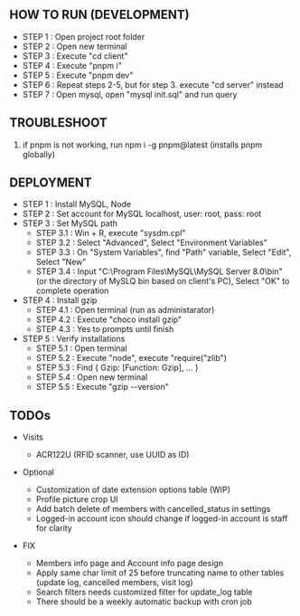 ## HOW TO RUN (DEVELOPMENT)
- STEP 1 : Open project root folder
- STEP 2 : Open new terminal
- STEP 3 : Execute "cd client"
- STEP 4 : Execute "pnpm i"
- STEP 5 : Execute "pnpm dev"
- STEP 6 : Repeat steps 2-5, but for step 3. execute "cd server" instead
- STEP 7 : Open mysql, open "mysql init.sql" and run query

## TROUBLESHOOT
1. if pnpm is not working, run npm i -g pnpm@latest (installs pnpm globally)

## DEPLOYMENT
- STEP 1 : Install MySQL, Node
- STEP 2 : Set account for MySQL localhost, user: root, pass: root
- STEP 3 : Set MySQL path
  - STEP 3.1 : Win + R, execute "sysdm.cpl"
  - STEP 3.2 : Select "Advanced", Select "Environment Variables"
  - STEP 3.3 : On "System Variables", find "Path" variable, Select "Edit", Select "New"
  - STEP 3.4 : Input "C:\Program Files\MySQL\MySQL Server 8.0\bin" (or the directory of MySLQ bin based on client's PC), Select "OK" to complete operation
- STEP 4 : Install gzip
  - STEP 4.1 : Open terminal (run as administarator)
  - STEP 4.2 : Execute "choco install gzip"
  - STEP 4.3 : Yes to prompts until finish
- STEP 5 : Verify installations
  - STEP 5.1 : Open terminal
  - STEP 5.2 : Execute "node", execute "require("zlib")
  - STEP 5.3 : Find { Gzip: [Function: Gzip], … }
  - STEP 5.4 : Open new terminal
  - STEP 5.5 : Execute "gzip --version"

## TODOs
- Visits
  - ACR122U (RFID scanner, use UUID as ID)

- Optional
  - Customization of date extension options table (WIP)
  - Profile picture crop UI
  - Add batch delete of members with cancelled_status in settings
  - Logged-in account icon should change if logged-in account is staff for clarity

- FIX
  - Members info page and Account info page design
  - Apply same char limit of 25 before truncating name to other tables (update log, cancelled members, visit log)
  - Search filters needs customized filter for update_log table
  - There should be a weekly automatic backup with cron job